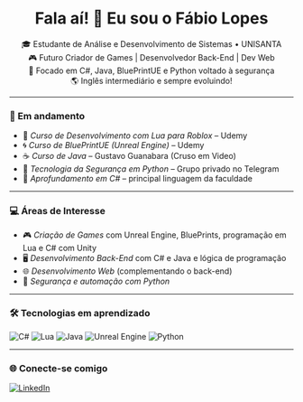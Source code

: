 <h1 align="center">Fala aí! 👋 Eu sou o Fábio Lopes</h1>

<p align="center">
🎓 Estudante de Análise e Desenvolvimento de Sistemas • UNISANTA  
<br>
🎮 Futuro Criador de Games | Desenvolvedor Back-End | Dev Web  
<br>
🧠 Focado em C#, Java, BluePrintUE e Python voltado à segurança  
<br>
🌎 Inglês intermediário e sempre evoluindo!  
</p>

---

### 🚀 Em andamento

- 🔷 *Curso de Desenvolvimento com Lua para Roblox* – Udemy  
- 🌀 *Curso de BluePrintUE (Unreal Engine)* – Udemy  
- ☕ *Curso de Java* – Gustavo Guanabara (Cruso em Video)  
- 🐍 *Tecnologia da Segurança em Python* – Grupo privado no Telegram  
- 🎯 *Aprofundamento em C#* – principal linguagem da faculdade

---

### 💻 Áreas de Interesse

- 🎮 *Criação de Games* com Unreal Engine, BluePrints, programação em Lua e C# com Unity
- 🖥️ *Desenvolvimento Back-End* com C# e Java e lógica de programação  
- 🌐 *Desenvolvimento Web* (complementando o back-end)  
- 🔐 *Segurança e automação com Python*

---

### 🛠️ Tecnologias em aprendizado

![C#](https://img.shields.io/badge/C%23-239120?style=for-the-badge&logo=c-sharp&logoColor=white)
![Lua](https://img.shields.io/badge/Lua-2C2D72?style=for-the-badge&logo=lua&logoColor=white)
![Java](https://img.shields.io/badge/Java-ED8B00?style=for-the-badge&logo=java&logoColor=white)
![Unreal Engine](https://img.shields.io/badge/Unreal%20Engine-000000?style=for-the-badge&logo=unrealengine&logoColor=white)
![Python](https://img.shields.io/badge/Python-3776AB?style=for-the-badge&logo=python&logoColor=white)

---

### 🌐 Conecte-se comigo

[![LinkedIn](https://img.shields.io/badge/LinkedIn-Fábio%20Lopes-blue?style=for-the-badge&logo=linkedin)]([https://www.linkedin.com/in/fabio-lopes-962b11359/](https://www.linkedin.com/in/fabio-lopes-31b46a373?utm_source=share&utm_campaign=share_via&utm_content=profile&utm_medium=android_app))
